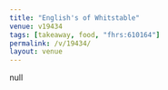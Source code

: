 ```yaml
---
title: "English's of Whitstable"
venue: v19434
tags: [takeaway, food, "fhrs:610164"]
permalink: /v/19434/
layout: venue
---
```

null